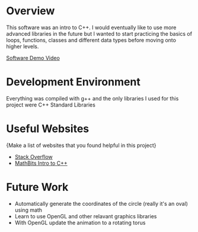 # Overview

This software was an intro to C++. I would eventually like to use more advanced libraries in the future but I wanted to start practicing the basics of loops, functions, classes and different data types before moving onto higher levels.

[Software Demo Video](https://youtu.be/0ms4ufX63sI)

# Development Environment

Everything was compiled with g++ and the only libraries I used for this project were C++ Standard Libraries

# Useful Websites

{Make a list of websites that you found helpful in this project}

- [Stack Overflow](https://stackoverflow.com/)
- [MathBits Intro to C++](https://mathbits.com/MathBits/CompSci/compsci.htm)

# Future Work

- Automatically generate the coordinates of the circle (really it's an oval) using math
- Learn to use OpenGL and other relavant graphics libraries
- With OpenGL update the animation to a rotating torus